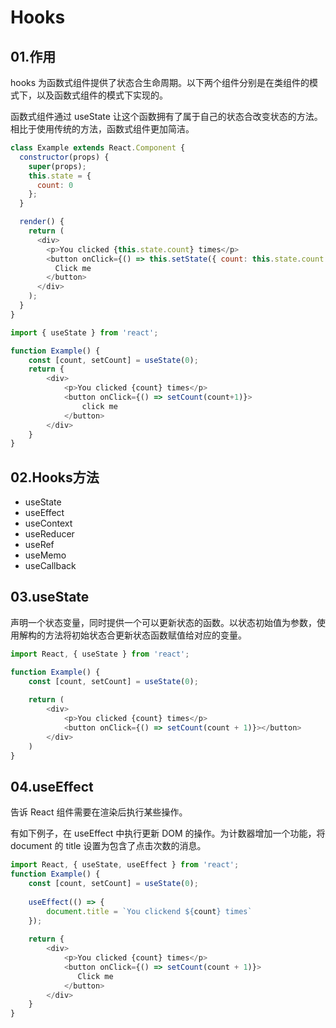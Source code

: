 # Hooks

## 01.作用
hooks 为函数式组件提供了状态合生命周期。以下两个组件分别是在类组件的模式下，以及函数式组件的模式下实现的。

函数式组件通过 useState 让这个函数拥有了属于自己的状态合改变状态的方法。相比于使用传统的方法，函数式组件更加简洁。
```js
class Example extends React.Component {
  constructor(props) {
    super(props);
    this.state = {
      count: 0
    };
  }

  render() {
    return (
      <div>
        <p>You clicked {this.state.count} times</p>
        <button onClick={() => this.setState({ count: this.state.count + 1 })}>
          Click me
        </button>
      </div>
    );
  }
}
```

```js
import { useState } from 'react';

function Example() {
    const [count, setCount] = useState(0);
    return {
        <div>
        	<p>You clicked {count} times</p>
    		<button onClick={() => setCount(count+1)}>
            	click me    
            </button>
        </div>
    }
}
```

## 02.Hooks方法
- useState
- useEffect
- useContext
- useReducer
- useRef
- useMemo
- useCallback

## 03.useState
声明一个状态变量，同时提供一个可以更新状态的函数。以状态初始值为参数，使用解构的方法将初始状态合更新状态函数赋值给对应的变量。
```js
import React, { useState } from 'react';

function Example() {
    const [count, setCount] = useState(0);
    
    return (
    	<div>
        	<p>You clicked {count} times</p>
            <button onClick={() => setCount(count + 1)}></button>
        </div>
    )
}
```

## 04.useEffect
告诉 React 组件需要在渲染后执行某些操作。

有如下例子，在 useEffect 中执行更新 DOM 的操作。为计数器增加一个功能，将 document 的 title 设置为包含了点击次数的消息。

```js
import React, { useState, useEffect } from 'react';
function Example() {
    const [count, setCount] = useState(0);
    
    useEffect(() => {
        document.title = `You clickend ${count} times`
    });
    
    return {
        <div>
        	<p>You clicked {count} times</p>
            <button onClick={() => setCount(count + 1)}>
               Click me
            </button>
        </div>
    }
}

```